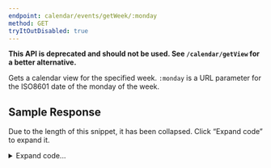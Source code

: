 ```yaml
---
endpoint: calendar/events/getWeek/:monday
method: GET
tryItOutDisabled: true
---
```


**This API is deprecated and should not be used. See `/calendar/getView` for a better alternative.**

Gets a calendar view for the specified week. `:monday` is a URL parameter for the ISO8601 date of the monday of the week.

## Sample Response
Due to the length of this snippet, it has been collapsed. Click “Expand code” to expand it.

<details>
<summary>Expand code...</summary>
<pre><code class="json">{
	"status": "ok",
	"announcements": [],
	"events": [],
	"hwEvents": [],
	"scheduleEvents": [
		[
			{
				"id": 200,
				"termId": -1,
				"classId": 108778111,
				"name": "HS House - Neiers/Phillips",
				"ownerId": -1,
				"ownerName": "John Neiers",
				"dayNumber": 1,
				"block": "S",
				"buildingName": "108 E. 89th St.",
				"roomNumber": "301",
				"start": 35400,
				"end": 36300,
				"userId": 1
			},
			{
				"id": 272,
				"termId": 97372,
				"classId": 108471529,
				"name": "Environmental Science: Resources - 3335-01 (B)",
				"ownerId": 2615842,
				"ownerName": "Evie Harrison",
				"dayNumber": 1,
				"block": "B",
				"buildingName": "108 E. 89th St.",
				"roomNumber": "1204",
				"start": 29400,
				"end": 32100,
				"userId": 1
			},
			{
				"id": 273,
				"termId": 97372,
				"classId": 108472098,
				"name": "Topics in World History III: The 20th Century - 3520-03 (F)",
				"ownerId": 3456065,
				"ownerName": "Parul Kalbag",
				"dayNumber": 1,
				"block": "F",
				"buildingName": "108 E. 89th St.",
				"roomNumber": "311",
				"start": 39600,
				"end": 42300,
				"userId": 1
			},
			{
				"id": 274,
				"termId": 97372,
				"classId": 108640992,
				"name": "Physical Education - 3903-05 (I)",
				"ownerId": 4791666,
				"ownerName": "Amber Atlas",
				"dayNumber": 1,
				"block": "I",
				"buildingName": "Physical Education Center",
				"roomNumber": "X87",
				"start": 42600,
				"end": 45300,
				"userId": 1
			},
			{
				"id": 275,
				"termId": 97372,
				"classId": 108471759,
				"name": "Precalculus 1 'A' - 3024-02 (H)",
				"ownerId": 5334315,
				"ownerName": "Tao Wang",
				"dayNumber": 1,
				"block": "H",
				"buildingName": "108 E. 89th St.",
				"roomNumber": "503",
				"start": 49200,
				"end": 51900,
				"userId": 1
			},
			{
				"id": 276,
				"termId": 97372,
				"classId": 108697376,
				"name": "Adv. Data Structures and Algorithms 'A' - 3432-03 (G)",
				"ownerId": 4841198,
				"ownerName": "Thomas Armstrong",
				"dayNumber": 1,
				"block": "G",
				"buildingName": "108 E. 89th St.",
				"roomNumber": "504",
				"start": 52200,
				"end": 54900,
				"userId": 1
			}
		],
		[
			{
				"id": 234,
				"termId": -1,
				"classId": 108778111,
				"name": "HS House - Neiers/Phillips",
				"ownerId": -1,
				"ownerName": "John Neiers",
				"dayNumber": 2,
				"block": "S",
				"buildingName": "108 E. 89th St.",
				"roomNumber": "301",
				"start": 35400,
				"end": 36300,
				"userId": 1
			},
			{
				"id": 265,
				"termId": 97372,
				"classId": 108471856,
				"name": "Mandarin Chinese 3 - 3122-01 (C)",
				"ownerId": 5327271,
				"ownerName": "Tzuchih Chien",
				"dayNumber": 2,
				"block": "C",
				"buildingName": "108 E. 89th St.",
				"roomNumber": "252",
				"start": 29400,
				"end": 32100,
				"userId": 1
			},
			{
				"id": 266,
				"termId": 97372,
				"classId": 108471731,
				"name": "AMLIT: Self, Society and Cosmos - 3232-01 (D)",
				"ownerId": 586333,
				"ownerName": "Andrew Glassman",
				"dayNumber": 2,
				"block": "D",
				"buildingName": "108 E. 89th St.",
				"roomNumber": "203",
				"start": 32400,
				"end": 35100,
				"userId": 1
			},
			{
				"id": 267,
				"termId": 97372,
				"classId": 108471759,
				"name": "Precalculus 1 'A' - 3024-02 (H)",
				"ownerId": 5334315,
				"ownerName": "Tao Wang",
				"dayNumber": 2,
				"block": "H",
				"buildingName": "108 E. 89th St.",
				"roomNumber": "503",
				"start": 36600,
				"end": 39300,
				"userId": 1
			},
			{
				"id": 268,
				"termId": 97372,
				"classId": 108697376,
				"name": "Adv. Data Structures and Algorithms 'A' - 3432-03 (G)",
				"ownerId": 4841198,
				"ownerName": "Thomas Armstrong",
				"dayNumber": 2,
				"block": "G",
				"buildingName": "108 E. 89th St.",
				"roomNumber": "504",
				"start": 39600,
				"end": 42300,
				"userId": 1
			},
			{
				"id": 269,
				"termId": 97372,
				"classId": 108471565,
				"name": "College Group Meeting 11 - 3652-07 (K)",
				"ownerId": 4742430,
				"ownerName": "Elise Rodriguez",
				"dayNumber": 2,
				"block": "K",
				"buildingName": "108 E. 89th St.",
				"roomNumber": "301",
				"start": 45600,
				"end": 48900,
				"userId": 1
			},
			{
				"id": 270,
				"termId": 97372,
				"classId": 108471529,
				"name": "Environmental Science: Resources - 3335-01 (B)",
				"ownerId": 2615842,
				"ownerName": "Evie Harrison",
				"dayNumber": 2,
				"block": "B",
				"buildingName": "108 E. 89th St.",
				"roomNumber": "1204",
				"start": 49200,
				"end": 51900,
				"userId": 1
			},
			{
				"id": 271,
				"termId": 97372,
				"classId": 108472052,
				"name": "Robotics - 3410-04 (A)",
				"ownerId": 3313989,
				"ownerName": "Sloan Warren",
				"dayNumber": 2,
				"block": "A",
				"buildingName": "108 E. 89th St.",
				"roomNumber": "502",
				"start": 52200,
				"end": 54900,
				"userId": 1
			}
		],
		[
			{
				"id": 240,
				"termId": -1,
				"classId": 108778111,
				"name": "HS House - Neiers/Phillips",
				"ownerId": -1,
				"ownerName": "John Neiers",
				"dayNumber": 3,
				"block": "S",
				"buildingName": "108 E. 89th St.",
				"roomNumber": "301",
				"start": 35400,
				"end": 36300,
				"userId": 1
			},
			{
				"id": 253,
				"termId": 97372,
				"classId": 108472098,
				"name": "Topics in World History III: The 20th Century - 3520-03 (F)",
				"ownerId": 3456065,
				"ownerName": "Parul Kalbag",
				"dayNumber": 3,
				"block": "F",
				"buildingName": "108 E. 89th St.",
				"roomNumber": "311",
				"start": 32400,
				"end": 35100,
				"userId": 1
			},
			{
				"id": 254,
				"termId": 97372,
				"classId": 108471759,
				"name": "Precalculus 1 'A' - 3024-02 (H)",
				"ownerId": 5334315,
				"ownerName": "Tao Wang",
				"dayNumber": 3,
				"block": "H",
				"buildingName": "108 E. 89th St.",
				"roomNumber": "503",
				"start": 36600,
				"end": 39300,
				"userId": 1
			},
			{
				"id": 255,
				"termId": 97372,
				"classId": 108697376,
				"name": "Adv. Data Structures and Algorithms 'A' - 3432-03 (G)",
				"ownerId": 4841198,
				"ownerName": "Thomas Armstrong",
				"dayNumber": 3,
				"block": "G",
				"buildingName": "108 E. 89th St.",
				"roomNumber": "504",
				"start": 39600,
				"end": 42300,
				"userId": 1
			},
			{
				"id": 256,
				"termId": 97372,
				"classId": 109224926,
				"name": "Web Engineering - 3434-06 (I)",
				"ownerId": 2517567,
				"ownerName": "Charles Forster Stewert",
				"dayNumber": 3,
				"block": "I",
				"buildingName": "108 E. 89th St.",
				"roomNumber": "504",
				"start": 42600,
				"end": 45300,
				"userId": 1
			},
			{
				"id": 257,
				"termId": 97372,
				"classId": 108471731,
				"name": "AMLIT: Self, Society and Cosmos - 3232-01 (D)",
				"ownerId": 586333,
				"ownerName": "Andrew Glassman",
				"dayNumber": 3,
				"block": "D",
				"buildingName": "108 E. 89th St.",
				"roomNumber": "203",
				"start": 47100,
				"end": 49800,
				"userId": 1
			},
			{
				"id": 258,
				"termId": 97372,
				"classId": 108471856,
				"name": "Mandarin Chinese 3 - 3122-01 (C)",
				"ownerId": 5327271,
				"ownerName": "Tzuchih Chien",
				"dayNumber": 3,
				"block": "C",
				"buildingName": "108 E. 89th St.",
				"roomNumber": "252",
				"start": 50100,
				"end": 52800,
				"userId": 1
			},
			{
				"id": 259,
				"termId": 97372,
				"classId": 108641002,
				"name": "Physical Education - 3903-10 (Z)",
				"ownerId": 4791666,
				"ownerName": "Amber Atlas",
				"dayNumber": 3,
				"block": "Z",
				"buildingName": "Physical Education Center",
				"roomNumber": "X87",
				"start": 55800,
				"end": 63000,
				"userId": 1
			}
		],
		[
			{
				"id": 207,
				"termId": -1,
				"classId": 108778111,
				"name": "HS House - Neiers/Phillips",
				"ownerId": -1,
				"ownerName": "John Neiers",
				"dayNumber": 4,
				"block": "S",
				"buildingName": "108 E. 89th St.",
				"roomNumber": "301",
				"start": 35400,
				"end": 36300,
				"userId": 1
			},
			{
				"id": 210,
				"termId": -1,
				"classId": 108778111,
				"name": "Assembly",
				"ownerId": -1,
				"ownerName": "John Neiers",
				"dayNumber": 4,
				"block": "S",
				"buildingName": "108 E. 89th St.",
				"roomNumber": "Theater",
				"start": 42600,
				"end": 46200,
				"userId": 1
			},
			{
				"id": 260,
				"termId": 97372,
				"classId": 108471529,
				"name": "Environmental Science: Resources - 3335-01 (B)",
				"ownerId": 2615842,
				"ownerName": "Evie Harrison",
				"dayNumber": 4,
				"block": "B",
				"buildingName": "108 E. 89th St.",
				"roomNumber": "1204",
				"start": 29400,
				"end": 32100,
				"userId": 1
			},
			{
				"id": 261,
				"termId": 97372,
				"classId": 108472052,
				"name": "Robotics - 3410-04 (A)",
				"ownerId": 3313989,
				"ownerName": "Sloan Warren",
				"dayNumber": 4,
				"block": "A",
				"buildingName": "108 E. 89th St.",
				"roomNumber": "502",
				"start": 32400,
				"end": 35100,
				"userId": 1
			},
			{
				"id": 262,
				"termId": 97372,
				"classId": 108471731,
				"name": "AMLIT: Self, Society and Cosmos - 3232-01 (D)",
				"ownerId": 586333,
				"ownerName": "Andrew Glassman",
				"dayNumber": 4,
				"block": "D",
				"buildingName": "108 E. 89th St.",
				"roomNumber": "203",
				"start": 36600,
				"end": 39300,
				"userId": 1
			},
			{
				"id": 263,
				"termId": 97372,
				"classId": 108471856,
				"name": "Mandarin Chinese 3 - 3122-01 (C)",
				"ownerId": 5327271,
				"ownerName": "Tzuchih Chien",
				"dayNumber": 4,
				"block": "C",
				"buildingName": "108 E. 89th St.",
				"roomNumber": "252",
				"start": 39600,
				"end": 42300,
				"userId": 1
			},
			{
				"id": 264,
				"termId": 97372,
				"classId": 108472098,
				"name": "Topics in World History III: The 20th Century - 3520-03 (F)",
				"ownerId": 3456065,
				"ownerName": "Parul Kalbag",
				"dayNumber": 4,
				"block": "F",
				"buildingName": "108 E. 89th St.",
				"roomNumber": "311",
				"start": 52200,
				"end": 54900,
				"userId": 1
			}
		],
		null
	]
}</code></pre>
</details>